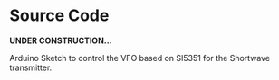 # Source Code

__UNDER CONSTRUCTION...__

Arduino Sketch to control the VFO based on SI5351 for the Shortwave transmitter.

